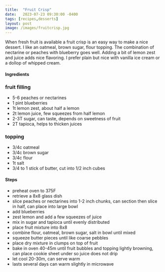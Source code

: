 ```yaml
---
title:  "Fruit Crisp"
date:   2023-07-23 09:30:00 -0400
tags: [recipes,desserts]
layout: post
image: /images/fruitcrisp.jpg
---
```


When fresh fruit is available a fruit crisp is an easy way to make a nice dessert.  I like an oatmeal, brown sugar, flour topping.  The combination of nectarine or peaches with blueberry goes well. Adding a bit of lemon zest and juice adds nice flavoring. I prefer plain but nice with vanilla ice cream or a dollop of whipped cream.

#### Ingredients
### fruit filling
- 5-6 peaches or nectarines
- 1 pint blueberries
- 1t lemon zest, about half a lemon
- 2t lemon juice, few squeezes from half lemon
- 2-3T sugar, can taste, depends on sweetness of fruit
- 2T tapioca, helps to thicken juices
### topping
- 3/4c oatmeal
- 3/4c brown sugar
- 3/4c flour
- 1t salt
- 3/4 to 1 stick of butter, cut into 1/2 inch cubes

#### Steps
- preheat oven to 375F
- retrieve a 8x8 glass dish
- slice peaches or nectarines into 1-2 inch chunks,  can section then slice in half, can place into large bowl
- add blueberries
- zest lemon and add a few squeezes of juice
- mix in sugar and tapioca until evenly distributed
- place fruit mixture into 8x8 
- combine flour, oatmeal, brown sugar, salt in bowl until mixed
- squeeze butter pieces until like coarse pebbles
- place dry mixture in clumps on top of fruit
- bake in oven 40-45m until fruit bubbles and topping lightly browning, can place cookie sheet under so juice does not drip
- let cool 20-30m, can serve warm
- lasts several days can warm slightly in microwave